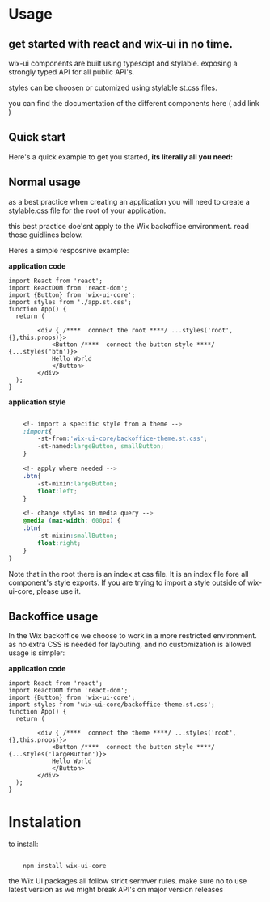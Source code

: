 # Usage

## get started with react and wix-ui in no time.


wix-ui components are built using typescipt and stylable. exposing a strongly typed API for all public API's.

styles can be choosen or cutomized using stylable st.css files.


you can find the documentation of the different components here ( add link )

## Quick start

Here's a quick example to get you started, **its literally all you need:**




## Normal usage

as a best practice when creating an application you will need to create a stylable.css file for the root of your application.

this best practice doe'snt apply to the Wix backoffice environment. read those guidlines below.

Heres a simple resposnive example:


**application code**
```tsx
import React from 'react';
import ReactDOM from 'react-dom';
import {Button} from 'wix-ui-core';
import styles from './app.st.css';
function App() {
  return (
        
        <div { /****  connect the root ****/ ...styles('root',{},this.props)}>
            <Button /****  connect the button style ****/ {...styles('btn')}>
            Hello World
            </Button>
        </div>
  );
}
```
**application style**
```css

    <!- import a specific style from a theme -->
    :import{
        -st-from:'wix-ui-core/backoffice-theme.st.css';
        -st-named:largeButton, smallButton;
    }

    <!- apply where needed -->
    .btn{
        -st-mixin:largeButton;
        float:left;
    }

    <!- change styles in media query -->  
    @media (max-width: 600px) {
    .btn{
        -st-mixin:smallButton;
        float:right;
    }
}

```
Note that in the root there is an index.st.css file. It is an index file fore all component's style exports.
If you are trying to import a style outside of wix-ui-core, please use it.

## Backoffice usage

In the Wix backoffice we choose to work in a more restricted environment.
as no extra CSS is needed for layouting, and no customization is allowed usage is simpler:

**application code**
```tsx
import React from 'react';
import ReactDOM from 'react-dom';
import {Button} from 'wix-ui-core';
import styles from 'wix-ui-core/backoffice-theme.st.css';
function App() {
  return (
        
        <div { /****  connect the theme ****/ ...styles('root',{},this.props)}>
            <Button /****  connect the button style ****/ {...styles('largeButton')}>
            Hello World
            </Button>
        </div>
  );
}
```

# Instalation

to install:

```

    npm install wix-ui-core
```


the Wix UI packages all follow strict sermver rules. make sure no to use latest version as we might break API's on major version releases